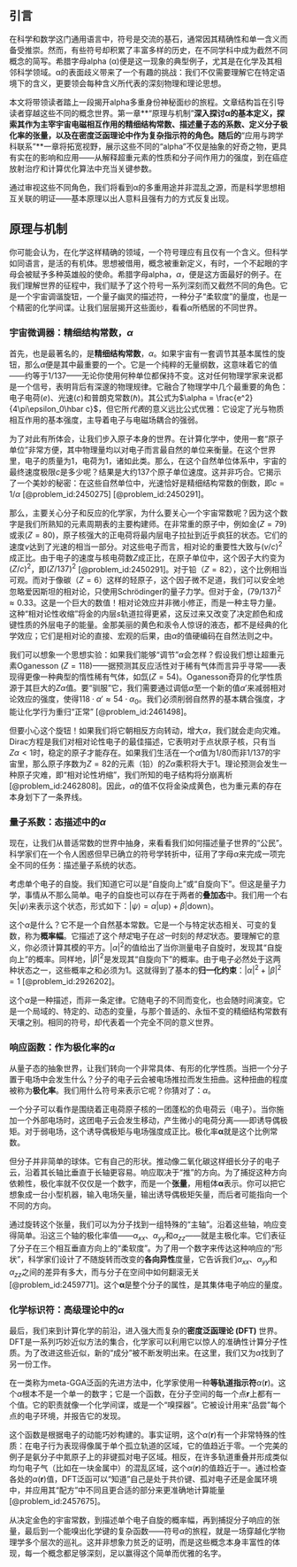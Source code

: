 ## 引言
在科学和数学这门通用语言中，符号是交流的基石，通常因其精确性和单一含义而备受推崇。然而，有些符号却积累了丰富多样的历史，在不同学科中成为截然不同概念的简写。希腊字母alpha (α)便是这一现象的典型例子，尤其是在化学及其相邻科学领域。α的表面歧义带来了一个有趣的挑战：我们不仅需要理解它在特定语境下的含义，更要领会每种含义所代表的深刻物理和理论思想。

本文将带领读者踏上一段揭开alpha多重身份神秘面纱的旅程。文章结构旨在引导读者穿越这些不同的概念世界。第一章**“原理与机制”**深入探讨α的基本定义，探索其作为主宰宇宙电磁相互作用的精细结构常数、描述量子态的系数、定义分子极化率的张量，以及在密度泛函理论中作为复杂指示符的角色。随后的**“应用与跨学科联系”**一章将拓宽视野，展示这些不同的“alpha”不仅是抽象的好奇之物，更具有实在的影响和应用——从解释超重元素的性质和分子间作用力的强度，到在癌症放射治疗和计算优化算法中充当关键参数。

通过审视这些不同角色，我们将看到α的多重用途并非混乱之源，而是科学思想相互关联的明证——基本原理以出人意料且强有力的方式反复出现。

## 原理与机制

你可能会认为，在化学这样精确的领域，一个符号理应有且仅有一个含义。但科学如同语言，是活的有机体。思想被借用，概念被重新定义，有时，一个不起眼的字母会被赋予多种英雄般的使命。希腊字母alpha，$\alpha$，便是这方面最好的例子。在我们理解世界的征程中，我们赋予了这个符号一系列深刻而又截然不同的角色。它是一个宇宙调谐旋钮，一个量子幽灵的描述符，一种分子“柔软度”的量度，也是一个精密的化学间谍。让我们层层揭开这些面纱，看看$\alpha$所栖居的不同世界。

### 宇宙微调器：精细结构常数，$\alpha$

首先，也是最著名的，是**精细结构常数**，$\alpha$。如果宇宙有一套调节其基本属性的旋钮，那么$\alpha$便是其中最重要的一个。它是一个纯粹的无量纲数，这意味着它的值——约等于$1/137$——无论你使用何种单位都保持不变。这对任何物理学家来说都是一个信号，表明背后有深邃的物理规律。它融合了物理学中几个最重要的角色：电子电荷($e$)、光速($c$)和普朗克常数($\hbar$)。其公式为$\alpha = \frac{e^2}{4\pi\epsilon_0\hbar c}$，但它所*代表*的意义远比公式优雅：它设定了光与物质相互作用的基本强度，主导着电子与电磁场耦合的强弱。

为了对此有所体会，让我们步入原子本身的世界。在计算化学中，使用一套“原子单位”非常方便，其中物理量均以对电子而言最自然的单位来衡量。在这个世界里，电子的质量为1，电荷为1，诸如此类。那么，在这个自然单位体系中，宇宙的最终速度极限$c$是多少呢？结果是大约137个原子单位速度。这并非巧合。它揭示了一个美妙的秘密：在这些自然单位中，光速恰好是精细结构常数的倒数，即$c = 1/\alpha$ [@problem_id:2450275] [@problem_id:2450291]。

那么，主要关心分子和反应的化学家，为什么要关心一个宇宙常数呢？因为这个数字是我们所熟知的元素周期表的主要构建师。在非常重的原子中，例如金($Z=79$)或汞($Z=80$)，原子核强大的正电荷将最内层电子拉扯到近乎疯狂的状态。它们的速度$v$达到了光速的相当一部分。对这些电子而言，相对论的重要性大致与$(v/c)^2$成正比。由于电子的速度与核电荷数$Z$成正比，在原子单位中，这个因子大约变为$(Z/c)^2$，即$(Z/137)^2$ [@problem_id:2450291]。对于铅（$Z=82$），这个比例相当可观。而对于像碳（$Z=6$）这样的轻原子，这个因子微不足道，我们可以安全地忽略爱因斯坦的相对论，只使用Schrödinger的量子力学。但对于金，$(79/137)^2 \approx 0.33$。这是一个巨大的数值！相对论效应并非微小修正，而是一种主导力量。这种“相对论性收缩”将金的内层$s$轨道拉得更紧，这反过来又改变了决定颜色和成键性质的外层电子的能量。金那美丽的黄色和汞令人惊讶的液态，都不是经典的化学效应；它们是相对论的直接、宏观的后果，由$\alpha$的值硬编码在自然法则之中。

我们可以想象一个思想实验：如果我们能够“调节”$\alpha$会怎样？假设我们想让超重元素Oganesson ($Z=118$)——据预测其反应活性对于稀有气体而言异乎寻常——表现得更像一种典型的惰性稀有气体，如氙($Z=54$)。Oganesson奇异的化学性质源于其巨大的$Z\alpha$值。要“驯服”它，我们需要通过调低$\alpha$至一个新的值$\alpha'$来减弱相对论效应的强度，使得$118 \cdot \alpha' \approx 54 \cdot \alpha_0$。我们必须削弱自然界的基本耦合强度，才能让化学行为重归“正常” [@problem_id:2461498]。

但要小心这个旋钮！如果我们将它朝相反方向转动，增大$\alpha$，我们就会走向灾难。Dirac方程是我们对相对论性电子的最佳描述，它表明对于点状原子核，只有当$Z\alpha \lt 1$时，稳定的原子才能存在。如果我们生活在一个$\alpha$值为$1/80$而非$1/137$的宇宙里，那么原子序数为$Z=82$的元素（铅）的$Z\alpha$乘积将大于1。理论预测会发生一种原子灾难，即“相对论性坍缩”，我们所知的电子结构将分崩离析 [@problem_id:2462808]。因此，$\alpha$的值不仅将金染成黄色，也为重元素的存在本身划下了一条界线。

### 量子系数：态描述中的$\alpha$

现在，让我们从普适常数的世界中抽身，来看看我们如何描述量子世界的“公民”。科学家们在一个令人困惑但早已确立的符号学转折中，征用了字母$\alpha$来完成一项完全不同的任务：描述量子系统的状态。

考虑单个电子的自旋。我们知道它可以是“自旋向上”或“自旋向下”。但这是量子力学，事情从不那么简单。电子的自旋也可以存在于两者的**叠加态**中。我们用一个右矢$|\psi\rangle$来表示这个状态，形式如下：$|\psi\rangle = \alpha | \text{up} \rangle + \beta | \text{down} \rangle$。

这个$\alpha$是什么？它不是一个自然基本常数。它是一个与特定状态相关、可变的复数，称为**概率幅**。它描述了这个*特定*电子在*这一*时刻的*特定*状态。要理解它的意义，你必须计算其模的平方。$|\alpha|^2$的值给出了当你测量电子自旋时，发现其“自旋向上”的概率。同样地，$|\beta|^2$是发现其“自旋向下”的概率。由于电子必然处于这两种状态之一，这些概率之和必须为1。这就得到了基本的**归一化约束**：$|\alpha|^2 + |\beta|^2 = 1$ [@problem_id:2926202]。

这个$\alpha$是一种描述，而非一条定律。它随电子的不同而变化，也会随时间演变。它是一个局域的、特定的、动态的变量，与那个普适的、永恒不变的精细结构常数有天壤之别。相同的符号，却代表着一个完全不同的意义世界。

### 响应函数：作为极化率的$\alpha$

从量子态的抽象世界，让我们转向一个非常具体、有形的化学性质。当把一个分子置于电场中会发生什么？分子的电子云会被电场推拉而发生扭曲。这种扭曲的程度被称为**极化率**。我们用什么符号来表示它呢？你猜对了：$\alpha$。

一个分子可以看作是围绕着正电荷原子核的一团蓬松的负电荷云（电子）。当你施加一个外部电场时，这团电子云会发生移动，产生微小的电荷分离——即诱导偶极矩。对于弱电场，这个诱导偶极矩与电场强度成正比。极化率$\boldsymbol{\alpha}$就是这个比例常数。

但分子并非简单的球体。它有自己的形状。推动像二氧化碳这样细长分子的电子云，沿着其长轴比垂直于长轴更容易。响应取决于“推”的方向。为了捕捉这种方向依赖性，极化率就不仅仅是一个数字，而是一个**张量**，用粗体$\boldsymbol{\alpha}$表示。你可以把它想象成一台小型机器，输入电场矢量，输出诱导偶极矩矢量，而后者可能指向一个不同的方向。

通过旋转这个张量，我们可以为分子找到一组特殊的“主轴”。沿着这些轴，响应变得简单。沿这三个轴的极化率值——$\alpha_{xx}$、$\alpha_{yy}$和$\alpha_{zz}$——就是主极化率。它们表征了分子在三个相互垂直方向上的“柔软度”。为了用一个数字来传达这种响应的“形状”，科学家们设计了不随旋转而改变的**各向异性**度量，它告诉我们$\alpha_{xx}$、$\alpha_{yy}$和$\alpha_{zz}$之间的差异有多大，而与分子在空间中如何翻滚无关 [@problem_id:2459771]。这个$\boldsymbol{\alpha}$是整个分子的属性，是其集体电子响应的量度。

### 化学标识符：高级理论中的$\alpha$

最后，我们来到计算化学的前沿，进入强大而复杂的**密度泛函理论 (DFT)** 世界。DFT是一系列巧妙近似方法的集合，化学家可以利用它以惊人的准确性计算分子性质。为了改进这些近似，新的“成分”被不断发明出来。在这里，我们又为$\alpha$找到了另一份工作。

在一类称为meta-GGA泛函的先进方法中，化学家使用一种**等轨道指示符**$\alpha(\mathbf{r})$。这个$\alpha$根本不是一个单一的数字；它是一个函数，在分子空间的每一个点$\mathbf{r}$上都有一个值。它的职责就像一个化学间谍，或是一个“嗅探器”。它被设计用来“品尝”每个点的电子环境，并报告它的发现。

这个函数是根据电子的动能巧妙构建的。事实证明，这个$\alpha(\mathbf{r})$有一个非常特殊的性质：在电子行为表现得像属于单个孤立轨道的区域，它的值趋近于零。一个完美的例子是氨分子中氮原子上的非键孤对电子区域。相反，在许多轨道重叠并形成类似均匀电子气（比如在一块金属中）的混乱区域，这个$\alpha(\mathbf{r})$的值趋近于一。通过检查各处的$\alpha(\mathbf{r})$值，DFT泛函可以“知道”自己是处于共价键、孤对电子还是金属环境中，并应用其“配方”中不同且更合适的部分来更准确地计算能量 [@problem_id:2457675]。

从决定金色的宇宙常数，到描述单个电子自旋的概率幅，再到捕捉分子响应的张量，最后到一个能嗅出化学键的复杂函数——符号$\alpha$的旅程，就是一场穿越化学物理学多个层次的巡礼。这并非想象力贫乏的证明，而是这些概念本身丰富性的体现，每一个概念都足够深刻，足以赢得这个简单而优雅的名字。

